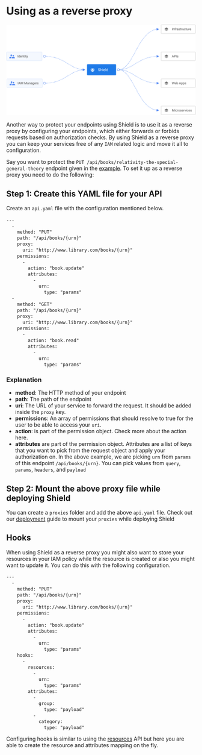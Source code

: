 # Using as a reverse proxy

![](../.gitbook/assets/overview.svg)

Another way to protect your endpoints using Shield is to use it as a reverse proxy by configuring your endpoints, which either forwards or forbids requests based on authorization checks. By using Shield as a reverse proxy you can keep your services free of any `IAM` related logic and move it all to configuration.

Say you want to protect the `PUT /api/books/relativity-the-special-general-theory` endpoint given in the [example](managing_policies.md). To set it up as a reverse proxy you need to do the following:

## Step 1: Create this YAML file for your API

Create an `api.yaml` file with the configuration mentioned below.

```text
---
  -
    method: "PUT"
    path: "/api/books/{urn}"
    proxy:
      uri: "http://www.library.com/books/{urn}"
    permissions:
      -
        action: "book.update"
        attributes:
          -
            urn:
              type: "params"
  -
    method: "GET"
    path: "/api/books/{urn}"
    proxy:
      uri: "http://www.library.com/books/{urn}"
    permissions:
      -
        action: "book.read"
        attributes:
          -
            urn:
              type: "params"
```

### Explanation

- **method**: The HTTP method of your endpoint
- **path**: The path of the endpoint
- **uri**: The URL of your service to forward the request. It should be added inside the `proxy` key.
- **permissions**: An array of permissions that should resolve to true for the user to be able to access your `uri`.
- **action**: is part of the permission object. Check more about the action here.
- **attributes** are part of the permission object. Attributes are a list of keys that you want to pick from the request object and apply your authorization on. In the above example, we are picking `urn` from `params` of this endpoint `/api/books/{urn}`. You can pick values from `query`, `params`, `headers`, and `payload`

## Step 2: Mount the above proxy file while deploying Shield

You can create a `proxies` folder and add the above `api.yaml` file. Check out our [deployment](deployment.md) guide to mount your `proxies` while deploying Shield

## Hooks

When using Shield as a reverse proxy you might also want to store your resources in your IAM policy while the resource is created or also you might want to update it. You can do this with the following configuration.

```text
---
  -
    method: "PUT"
    path: "/api/books/{urn}"
    proxy:
      uri: "http://www.library.com/books/{urn}"
    permissions:
      -
        action: "book.update"
        attributes:
          -
            urn:
              type: "params"
    hooks:
      -
        resources:
          -
            urn:
              type: "params"
        attributes:
          -
            group:
              type: "payload"
          -
            category:
              type: "payload"
```

Configuring hooks is similar to using the [resources](https://github.com/odpf/shield/tree/e4adf59ae35efc5bd3c615068932e1d780037f13/docs/guides/usage_check_access/README.md#resources-and-attributes) API but here you are able to create the resource and attributes mapping on the fly.
